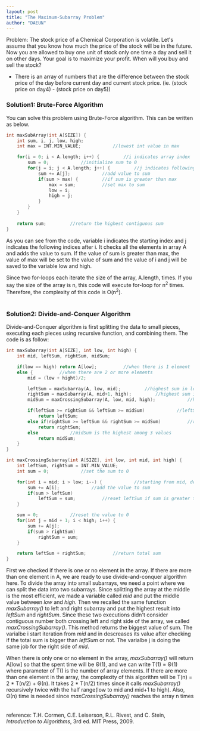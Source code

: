 ```yaml
---
layout: post
title: "The Maximum-Subarray Problem"
author: "DAEUN"
---
```


Problem: The stock price of a Chemical Corporation is volatile. Let's assume that you know how much the price of the stock will be in the future. Now you are allowed to buy one unit of stock only one time a day and sell it on other days. Your goal is to maximize your profit. When will you buy and sell the stock?

* There is an array of numbers that are the difference between the stock price of the day before current day and current stock price. (ie. (stock price on day4) - (stock price on day5))

### Solution1: Brute-Force Algorithm

You can solve this problem using Brute-Force algorithm. This can be written as below.

```c++
int maxSubArray(int A[SIZE]) {
	int sum, i, j, low, high;
    int max = INT.MIN_VALUE;			//lowest int value in max

	for(i = 0; i < A.length; i++) {			//i indicates array index
		sum = 0;			//initialize sum to 0
		for(j = i; j < A.length; j++) {			//j indicates following indices
			sum += A[j];			//add value to sum
			if(sum > max) {			//if sum is greater than max
				max = sum;			//set max to sum
				low = i;
				high = j;
			}
		}
	}
    
	return sum;			//return the highest contiguous sum
}
```

As you can see from the code, variable i indicates the starting index and j indicates the following indices after i. It checks all the elements in array A and adds the value to sum. If the value of sum is greater than max, the value of max will be set to the value of sum and the value of i and j will be saved to the variable low and high.

Since two for-loops each iterate the size of the array, A.length, times. If you say the size of the array is n, this code will execute for-loop for n<sup>2</sup> times. Therefore, the complexity of this code is O(n<sup>2</sup>).
<br><br>
### Solution2: Divide-and-Conquer Algorithm

Divide-and-Conquer algorithm is first splitting the data to small pieces, executing each pieces using recursive function, and combining them. The code is as follow:

```c++
int maxSubarray(int A[SIZE], int low, int high) {
	int mid, leftSum, rightSum, midSum;

	if(low == high) return A[low];			//when there is 1 element
	else {			//when there are 2 or more elements
		mid = (low + hight)/2;

		leftSum = maxSubarray(A, low, mid);			//highest sum in left
		rightSum = maxSubarray(A, mid+1, high);			//highest sum in right
		midSum = maxCrossingSubarray(A, low, mid, high);			//highest sum crossing middle

		if(leftSum >= rightSum && leftSum >= midSum)			//leftSum is the highest among 3 values
			return leftSum;
		else if(rightSum >= leftSum && rightSum >= midSum)			//rightSum is the highest among 3 values
			return rightSum;
		else 			//midSum is the highest among 3 values
			return midSum;
	}
}

int maxCrossingSubarray(int A[SIZE], int low, int mid, int high) {
	int leftSum, rightSum = INT.MIN_VALUE;
	int sum = 0;			//set the sum to 0

	for(int i = mid; i > low; i--) {			//starting from mid, decrease
		sum += A[i];			//add the value to sum
		if(sum > leftSum)
			leftSum = sum;			//reset leftSum if sum is greater than leftSum
	}

	sum = 0;			//reset the value to 0
	for(int j = mid + 1; i < high; i++) {
		sum += A[j];
		if(sum > rightSum)
			rightSum = sum;
	}

	return leftSum + rightSum;			//return total sum
}
```

First we checked if there is one or no element in the array. If there are more than one element in A, we are ready to use divide-and-conquer algorithm here. To divide the array into small subarrays, we need a point where we can split the data into two subarrays. Since splitting the array at the middle is the most efficient, we made a variable called _mid_ and put the middle value between _low_ and _high_. Then we recalled the same function _maxSubarray()_ to left and right subarray and put the highest result into _leftSum_ and _rightSum_. Since these two executions didn't consider contiguous number both crossing left and right side of the array, we called _maxCrossingSubarray()_. This method returns the biggest value of sum. The varialbe i start iteration from _mid_ and in descreases its value after checking if the total sum is bigger than _leftSum_ or not. The varialbe j is doing the same job for the right side of _mid_.

When there is only one or no element in the array, _maxSubarray()_ will return A[low] so that the spent time will be &Theta;(1), and we can write T(1) = &Theta;(1) where parameter of T() is the number of array elements. If there are more than one element in the array, the complexity of this algorithm will be T(n) = 2 * T(n/2) + &Theta;(n). It takes 2 * T(n/2) times since it calls _maxSubarray()_ recursively twice with the half range(low to mid and mid+1 to high). Also, &Theta;(n) time is needed since _maxCrossingSubarray()_ reaches the array n times
<br><br><br>
reference: T.H. Cormen, C.E. Leiserson, R.L. Rivest, and C. Stein, _Introduction to Algorithms_, 3rd ed. MIT Press, 2009.